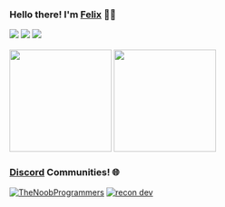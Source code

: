 ### Hello there! I'm [Felix](https://felix-macaspac.netlify.app/) 👨‍💻

<div>
<a href="https://github.com/felixmacaspac" target="_blank">
<img src="https://shields.io/badge/GITHUB-232225.svg?&style=for-the-badge&logo=github"></a>
<a href="https://discord.com/users/650354818401173515" target="_blank">
<img src="https://shields.io/badge/DISCORD-232225.svg?&style=for-the-badge&logo=discord"></a>
<a href="https://www.instagram.com/kelzeuu/" target="_blank">
<img src="https://shields.io/badge/INSTAGRAM-232225.svg?&style=for-the-badge&logo=instagram"></a>
<br />
<br />

  <div>
  <img src="https://github-readme-stats.vercel.app/api?username=felixmacaspac&show_icons=true&theme=material-palenight&hide_border=true" width="%100" height="180px">
  <img src="https://github-readme-stats.vercel.app/api/top-langs/?username=felixmacaspac&show_icons=true&theme=material-palenight&hide_border=true" width="%100" height="180px">
  </div>

### [Discord]() Communities! 🌐
  
[![TheNoobProgrammers](https://discordapp.com/api/guilds/825906045078994965/widget.png?style=banner3)](https://discord.gg/43QedkscVS) [![recon dev](https://discordapp.com/api/guilds/731532456724922459/widget.png?style=banner3)](https://discord.gg/dbPTH5ts)

